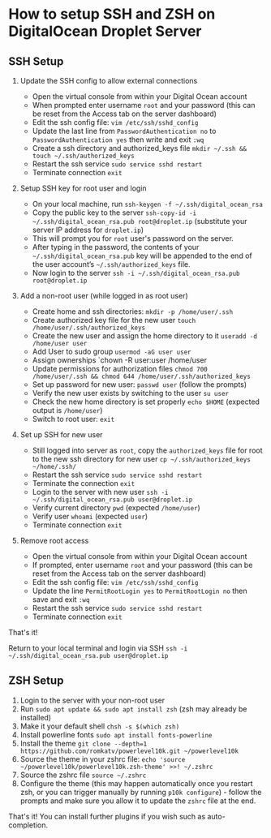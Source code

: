 # How to setup SSH and ZSH on DigitalOcean Droplet Server

## SSH Setup

1. Update the SSH config to allow external connections
    - Open the virtual console from within your Digital Ocean account
    - When prompted enter username `root` and your password (this can be reset from the Access tab on the server dashboard)
    - Edit the ssh config file: `vim /etc/ssh/sshd_config`
    - Update the last line from `PasswordAuthentication no` to `PasswordAuthentication yes` then write and exit `:wq`
    - Create a ssh directory and authorized_keys file `mkdir ~/.ssh && touch ~/.ssh/authorized_keys`
    - Restart the ssh service `sudo service sshd restart`
    - Terminate connection `exit`

2. Setup SSH key for root user and login
    - On your local machine, run `ssh-keygen -f ~/.ssh/digital_ocean_rsa`
    - Copy the public key to the server `ssh-copy-id -i ~/.ssh/digital_ocean_rsa.pub root@droplet.ip` (substitute your server IP address for `droplet.ip`)
    - This will prompt you for `root` user's password on the server.
    - After typing in the password, the contents of your `~/.ssh/digital_ocean_rsa.pub` key will be appended to the end of the user account’s `~/.ssh/authorized_keys` file.
    - Now login to the server `ssh -i ~/.ssh/digital_ocean_rsa.pub root@droplet.ip`

3. Add a non-root user (while logged in as root user)
    - Create home and ssh directories: `mkdir -p /home/user/.ssh`
    - Create authorized key file for the new user `touch /home/user/.ssh/authorized_keys`
    - Create the new user and assign the home directory to it `useradd -d /home/user user`
    - Add User to sudo group `usermod -aG user user`
    - Assign ownerships `chown -R user:user /home/user
    - Update permissions for authorization files `chmod 700 /home/user/.ssh && chmod 644 /home/user/.ssh/authorized_keys`
    - Set up password for new user: `passwd user` (follow the prompts)
    - Verify the new user exists by switching to the user `su user` 
    - Check the new home directory is set properly `echo $HOME` (expected output is `/home/user`) 
    - Switch to root user: `exit`

4. Set up SSH for new user
    - Still logged into server as `root`, copy the `authorized_keys` file for root to the new ssh directory for new user `cp ~/.ssh/authorized_keys ~/home/.ssh/`
    - Restart the ssh service `sudo service sshd restart`
    - Terminate the connection `exit`
    - Login to the server with new user `ssh -i ~/.ssh/digital_ocean_rsa.pub user@droplet.ip`
    - Verify current directory `pwd` (expected `/home/user`)
    - Verify user `whoami` (expected `user`)
    - Terminate connection `exit`

5. Remove root access 
    - Open the virtual console from within your Digital Ocean account
    - If prompted, enter username `root` and your password (this can be reset from the Access tab on the server dashboard)
    - Edit the ssh config file: `vim /etc/ssh/sshd_config`
    - Update the line `PermitRootLogin yes` to `PermitRootLogin no` then save and exit `:wq`
    - Restart the ssh service `sudo service sshd restart`
    - Terminate connection `exit`

That's it! 

Return to your local terminal and login via SSH `ssh -i ~/.ssh/digital_ocean_rsa.pub user@droplet.ip`

## ZSH Setup

1. Login to the server with your non-root user
2. Run `sudo apt update && sudo apt install zsh` (zsh may already be installed)
3. Make it your default shell `chsh -s $(which zsh)`
4. Install powerline fonts `sudo apt install fonts-powerline`
4. Install the theme `git clone --depth=1 https://github.com/romkatv/powerlevel10k.git ~/powerlevel10k`
5. Source the theme in your zshrc file: `echo 'source ~/powerlevel10k/powerlevel10k.zsh-theme' >>! ~/.zshrc`
6. Source the zshrc file `source ~/.zshrc`
7. Configure the theme (this may happen automatically once you restart zsh, or you can trigger manually by running `p10k configure`) - follow the prompts and make sure you allow it to update the `zshrc` file at the end.

That's it! You can install further plugins if you wish such as auto-completion.